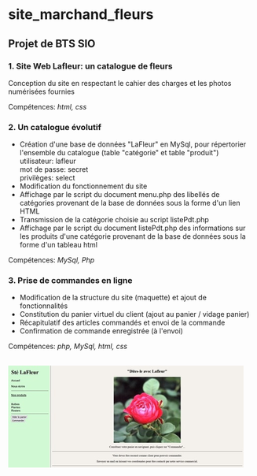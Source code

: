 # site_marchand_fleurs
## Projet de BTS SIO

### 1. Site Web Lafleur: un catalogue de fleurs

   Conception du site en respectant le cahier des charges et les photos numérisées fournies  
   
   Compétences: *html, css*

### 2. Un catalogue évolutif

   - Création d'une base de données "LaFleur" en MySql, pour répertorier l'ensemble du catalogue  (table "catégorie" et table "produit")  
      utilisateur: lafleur  
      mot de passe: secret  
      privilèges: select  
   - Modification du fonctionnement du site  
   - Affichage par le script du document menu.php des libellés de catégories provenant de la base de données sous la forme d'un lien HTML  
   - Transmission de la catégorie choisie au script listePdt.php  
   - Affichage par le script du document listePdt.php des informations sur les produits d'une catégorie provenant de la base de données sous la forme d'un tableau html  

   Compétences: *MySql, Php*  

### 3. Prise de commandes en ligne

   - Modification de la structure du site (maquette) et ajout de fonctionnalités
   - Constitution du panier virtuel du client (ajout au panier / vidage panier)
   - Récapitulatif des articles commandés et envoi de la commande
   - Confirmation de commande enregistrée (à l'envoi)  

   Compétences: *php, MySql, html, css*  

\
![alt capture d'écran](/Images/lafleur.jpg?raw=true)

   





